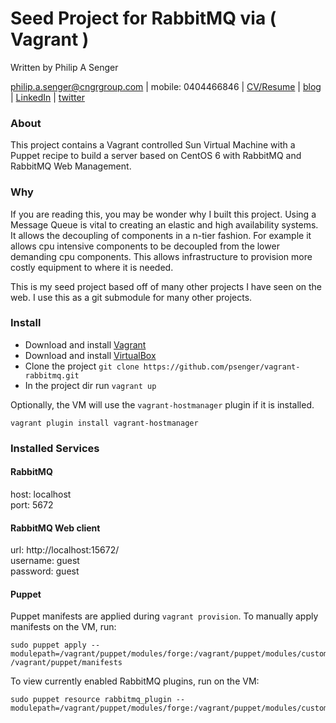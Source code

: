 # Seed Project for RabbitMQ via ( Vagrant )

Written by Philip A Senger

[philip.a.senger@cngrgroup.com](mailto:philip.a.senger@cngrgroup.com) |
mobile: 0404466846 |
[CV/Resume](http://www.visualcv.com/philipsenger) |
[blog](http://www.apachecommonstipsandtricks.blogspot.com/) |
[LinkedIn](http://au.linkedin.com/in/philipsenger) |
[twitter](http://twitter.com/PSengerDownUndr)

### About

This project contains a Vagrant controlled Sun Virtual Machine with a Puppet recipe to build a server based on CentOS 6 with RabbitMQ and RabbitMQ Web Management. 

### Why

If you are reading this, you may be wonder why I built this project. Using a Message Queue is vital to creating an elastic and high availability systems. It allows the decoupling of components in a n-tier fashion. For example it allows cpu intensive components to be decoupled from the lower demanding cpu components. This allows infrastructure to provision more costly equipment to where it is needed.

This is my seed project based off of many other projects I have seen on the web. I use this as a git submodule for many other projects.

### Install

* Download and install [Vagrant](https://www.vagrantup.com/downloads.html)
* Download and install  [VirtualBox](https://www.virtualbox.org/wiki/Downloads)
* Clone the project ```git clone https://github.com/psenger/vagrant-rabbitmq.git```
* In the project dir run ```vagrant up```

Optionally, the VM will use the `vagrant-hostmanager` plugin if it is installed.

    vagrant plugin install vagrant-hostmanager


### Installed Services

#### RabbitMQ

host: localhost  
port: 5672  

#### RabbitMQ Web client

url: http://localhost:15672/  
username: guest  
password: guest  


#### Puppet

Puppet manifests are applied during `vagrant provision`. To manually apply manifests on the VM, run:

    sudo puppet apply --modulepath=/vagrant/puppet/modules/forge:/vagrant/puppet/modules/custom  /vagrant/puppet/manifests

To view currently enabled RabbitMQ plugins, run on the VM:

    sudo puppet resource rabbitmq_plugin --modulepath=/vagrant/puppet/modules/forge:/vagrant/puppet/modules/custom

